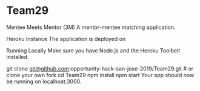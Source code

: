 # Team29
Mentee Meets Mentor (3M)
A mentor-mentee matching application.

Heroku Instance
The application is deployed on 

Running Locally
Make sure you have Node.js and the Heroku Toolbelt installed.

git clone git@github.com:opportunity-hack-san-jose-2019/Team29.git # or clone your own fork
cd Team29
npm install
npm start
Your app should now be running on localhost:3000.